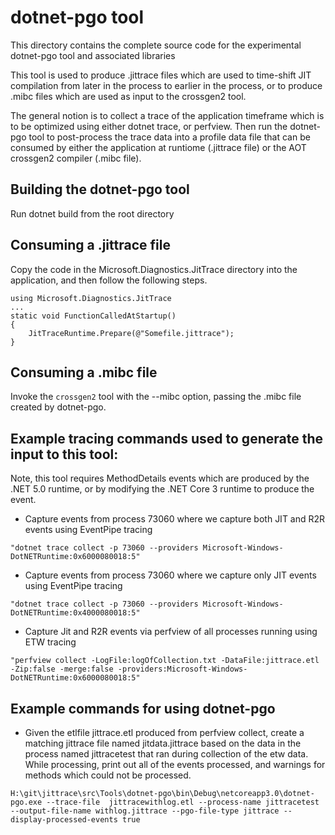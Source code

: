dotnet-pgo tool
===========================

This directory contains the complete source code for the experimental dotnet-pgo tool and associated libraries

This tool is used to produce .jittrace files which are used to time-shift JIT compilation from later in the process to earlier in the process, or to produce .mibc files which are used as input to the crossgen2 tool.

The general notion is to collect a trace of the application timeframe which is to be optimized using either dotnet trace, or perfview. Then run the dotnet-pgo tool to post-process the trace data into a profile data file that can be consumed by either the application at runtiome (.jittrace file) or the AOT crossgen2 compiler (.mibc file).

## Building the dotnet-pgo tool
Run dotnet build from the root directory

## Consuming a .jittrace file
Copy the code in the Microsoft.Diagnostics.JitTrace directory into the application, and then follow the following steps.

```
using Microsoft.Diagnostics.JitTrace
...
static void FunctionCalledAtStartup()
{
    JitTraceRuntime.Prepare(@"Somefile.jittrace");
}
```

## Consuming a .mibc file
Invoke the `crossgen2` tool with the --mibc option, passing the .mibc file created by dotnet-pgo.

## Example tracing commands used to generate the input to this tool:
Note, this tool requires MethodDetails events which are produced by the .NET 5.0 runtime, or by modifying the .NET Core 3 runtime to produce the event.

- Capture events from process 73060 where we capture both JIT and R2R events using EventPipe tracing
```
"dotnet trace collect -p 73060 --providers Microsoft-Windows-DotNETRuntime:0x6000080018:5"
```
 
- Capture events from process 73060 where we capture only JIT events using EventPipe tracing
```
"dotnet trace collect -p 73060 --providers Microsoft-Windows-DotNETRuntime:0x4000080018:5"
```

- Capture Jit and R2R events via perfview of all processes running using ETW tracing
```
"perfview collect -LogFile:logOfCollection.txt -DataFile:jittrace.etl -Zip:false -merge:false -providers:Microsoft-Windows-DotNETRuntime:0x6000080018:5"
```

## Example commands for using dotnet-pgo
- Given the etlfile jittrace.etl produced from perfview collect, create a matching jittrace file named jitdata.jittrace based on the data in the process named jittracetest that ran during collection of the etw data. While processing, print out all of the events processed, and warnings for methods which could not be processed.
```
H:\git\jittrace\src\Tools\dotnet-pgo\bin\Debug\netcoreapp3.0\dotnet-pgo.exe --trace-file  jittracewithlog.etl --process-name jittracetest --output-file-name withlog.jittrace --pgo-file-type jittrace --display-processed-events true
```
